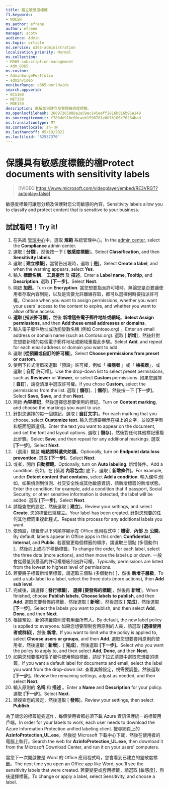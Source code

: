 ```yaml
---
title: 建立敏感度標籤
f1.keywords:
- NOCSH
ms.author: efrene
author: efrene
manager: scotv
audience: Admin
ms.topic: article
ms.service: o365-administration
localization_priority: Normal
ms.collection:
- M365-subscription-management
- Adm_O365
ms.custom:
- AdminSurgePortfolio
- adminvideo
monikerRange: o365-worldwide
search.appverid:
- BCS160
- MET150
- MOE150
description: 瞭解如何建立及管理敏感度標籤。
ms.openlocfilehash: 26697265088a2a59ac145eeff2816b816b95a149
ms.sourcegitcommit: f780de91bc00caeb1598781e0076106c76234bad
ms.translationtype: MT
ms.contentlocale: zh-TW
ms.lasthandoff: 05/19/2021
ms.locfileid: "52537376"
---
```

# <a name="protect-documents-with-sensitivity-labels"></a><span data-ttu-id="6e39e-103">保護具有敏感度標籤的檔</span><span class="sxs-lookup"><span data-stu-id="6e39e-103">Protect documents with sensitivity labels</span></span>

> [!VIDEO https://www.microsoft.com/videoplayer/embed/RE3VRGT?autoplay=false]

<span data-ttu-id="6e39e-104">敏感度標籤可讓您分類及保護對您公司敏感的內容。</span><span class="sxs-lookup"><span data-stu-id="6e39e-104">Sensitivity labels allow you to classify and protect content that is sensitive to your business.</span></span>

## <a name="try-it"></a><span data-ttu-id="6e39e-105">試試看吧！</span><span class="sxs-lookup"><span data-stu-id="6e39e-105">Try it!</span></span>

1. <span data-ttu-id="6e39e-106">在系統 [管理中心](https://admin.microsoft.com)中，選取 **規範** 系統管理中心。</span><span class="sxs-lookup"><span data-stu-id="6e39e-106">In the [admin center](https://admin.microsoft.com), select the **Compliance** admin center.</span></span>
1. <span data-ttu-id="6e39e-107">選取 [ **分類**]，然後按一下 [ **敏感度標籤**]。</span><span class="sxs-lookup"><span data-stu-id="6e39e-107">Select **Classification**, and then **Sensitivity labels**.</span></span>
1. <span data-ttu-id="6e39e-108">選取 [ **建立標籤**]，當警告出現時，選取 [ **是]**。</span><span class="sxs-lookup"><span data-stu-id="6e39e-108">Select **Create a label**, and when the warning appears, select **Yes**.</span></span>
1. <span data-ttu-id="6e39e-109">輸入 **標籤名稱**、 **工具提示** 及 **描述**。</span><span class="sxs-lookup"><span data-stu-id="6e39e-109">Enter a **Label name**, **Tooltip**, and **Description**.</span></span> <span data-ttu-id="6e39e-110">選取 **[下一步]**。</span><span class="sxs-lookup"><span data-stu-id="6e39e-110">Select **Next**.</span></span>
1. <span data-ttu-id="6e39e-111">開啟 **加密**。</span><span class="sxs-lookup"><span data-stu-id="6e39e-111">Turn on **Encryption**.</span></span> <span data-ttu-id="6e39e-112">當您想要指派許可權時，無論您是否要讓使用者存取內容到期，以及是否要允許離線存取，都可以選擇何時要指派許可權。</span><span class="sxs-lookup"><span data-stu-id="6e39e-112">Choose when you want to assign permissions, whether you want your users' access to the content to expire, and whether you want to allow offline access.</span></span>
1. <span data-ttu-id="6e39e-113">**選取 [指派許可權**]，然後 **新增這些電子郵件地址或網域**。</span><span class="sxs-lookup"><span data-stu-id="6e39e-113">**Select Assign permissions**, and then **Add these email addresses or domains**.</span></span>
1. <span data-ttu-id="6e39e-114">輸入電子郵件地址或功能變數名稱 (例如 Contoso.org) 。</span><span class="sxs-lookup"><span data-stu-id="6e39e-114">Enter an email address or domain name (such as Contoso.org).</span></span>  <span data-ttu-id="6e39e-115">選取 [ **新增**]，然後針對您想要新增的每個電子郵件地址或網域重複此步驟。</span><span class="sxs-lookup"><span data-stu-id="6e39e-115">Select **Add**, and repeat for each email address or domain you want to add.</span></span>
1. <span data-ttu-id="6e39e-116">選取 **[從預置或自訂的許可權**]。</span><span class="sxs-lookup"><span data-stu-id="6e39e-116">Select **Choose permissions from preset or custom**.</span></span>
1. <span data-ttu-id="6e39e-117">使用下拉式清單來選取「預設」許可權，例如「 **檢閱者** 」或「 **檢視器**」，或選取 [ **自訂** 許可權]。</span><span class="sxs-lookup"><span data-stu-id="6e39e-117">Use the drop-down list to select preset permissions, such as **Reviewer** or **Viewer**, or select **Custom** permissions.</span></span> <span data-ttu-id="6e39e-118">如果您選擇 [ **自訂**]，請從清單中選取許可權。</span><span class="sxs-lookup"><span data-stu-id="6e39e-118">If you chose **Custom**, select the permissions from the list.</span></span> <span data-ttu-id="6e39e-119">選取 [ **儲存**]、[ **儲存**]，然後按一下 **[下一步]**。</span><span class="sxs-lookup"><span data-stu-id="6e39e-119">Select **Save**, **Save**, and then **Next**.</span></span>
1. <span data-ttu-id="6e39e-120">開啟 **內容標記**，然後選擇您想要使用的標記。</span><span class="sxs-lookup"><span data-stu-id="6e39e-120">Turn on **Content marking**, and choose the markings you want to use.</span></span>
1. <span data-ttu-id="6e39e-121">針對您選擇的每一個標記，選取 [ **自訂文字**]。</span><span class="sxs-lookup"><span data-stu-id="6e39e-121">For each marking that you choose, select **Customize text**.</span></span> <span data-ttu-id="6e39e-122">輸入您想要顯示在檔上的文字，並設定字型和版面配置選項。</span><span class="sxs-lookup"><span data-stu-id="6e39e-122">Enter the text you want to appear on the document, and set the font and layout options.</span></span> <span data-ttu-id="6e39e-123">選取 [ **儲存**]，然後對任何其他標記重複此步驟。</span><span class="sxs-lookup"><span data-stu-id="6e39e-123">Select **Save**, and then repeat for any additional markings.</span></span> <span data-ttu-id="6e39e-124">選取 **[下一步]**。</span><span class="sxs-lookup"><span data-stu-id="6e39e-124">Select **Next**.</span></span>
1. <span data-ttu-id="6e39e-125">（選用）開啟 **端點資料遺失防護**。</span><span class="sxs-lookup"><span data-stu-id="6e39e-125">Optionally, turn on **Endpoint data loss prevention**.</span></span> <span data-ttu-id="6e39e-126">選取 **[下一步]**。</span><span class="sxs-lookup"><span data-stu-id="6e39e-126">Select **Next**.</span></span>
1. <span data-ttu-id="6e39e-127">或者，開啟 **自動標籤**。</span><span class="sxs-lookup"><span data-stu-id="6e39e-127">Optionally, turn on **Auto labeling**.</span></span> <span data-ttu-id="6e39e-128">新增條件。</span><span class="sxs-lookup"><span data-stu-id="6e39e-128">Add a condition.</span></span> <span data-ttu-id="6e39e-129">例如，在 [偵測 **內容包含**] 底下，選取 [ **新增條件**]。</span><span class="sxs-lookup"><span data-stu-id="6e39e-129">For example, under **Detect content that contains**, select **Add a condition**.</span></span> <span data-ttu-id="6e39e-130">輸入條件;例如，如果偵測到偵測、社交安全性或其他敏感資訊，請新增標籤的新增狀態。</span><span class="sxs-lookup"><span data-stu-id="6e39e-130">Enter the condition; for example, add a condition that if passport, Social Security, or other sensitive information is detected, the label will be added.</span></span> <span data-ttu-id="6e39e-131">選取 **[下一步]**。</span><span class="sxs-lookup"><span data-stu-id="6e39e-131">Select **Next**.</span></span>
1. <span data-ttu-id="6e39e-132">請複查您的設定，然後選取 [ **建立**]。</span><span class="sxs-lookup"><span data-stu-id="6e39e-132">Review your settings, and select **Create**.</span></span> <span data-ttu-id="6e39e-133">您的標籤已經建立。</span><span class="sxs-lookup"><span data-stu-id="6e39e-133">Your label has been created.</span></span> <span data-ttu-id="6e39e-134">針對您想要的任何其他標籤重複此程式。</span><span class="sxs-lookup"><span data-stu-id="6e39e-134">Repeat this process for any additional labels you want.</span></span>
1. <span data-ttu-id="6e39e-135">依預設，標籤會以下列順序顯示在 Office 應用程式中：**機密**、**內部** 及 **公開**。</span><span class="sxs-lookup"><span data-stu-id="6e39e-135">By default, labels appear in Office apps in this order: **Confidential**, **Internal**, and **Public**.</span></span> <span data-ttu-id="6e39e-136">若要變更每個標籤的順序，請選取三個點 (多個動作) ]，然後向上或向下移動標籤。</span><span class="sxs-lookup"><span data-stu-id="6e39e-136">To change the order, for each label, select the three dots (more actions), and then move the label up or down.</span></span> <span data-ttu-id="6e39e-137">一般會從最低到最高的許可權層級列出許可權。</span><span class="sxs-lookup"><span data-stu-id="6e39e-137">Typically, permissions are listed from the lowest to highest level of permissions.</span></span>
1. <span data-ttu-id="6e39e-138">若要將子標籤新增至標籤，請選取三個點 (多個動作) ]，然後 **新增子層級**。</span><span class="sxs-lookup"><span data-stu-id="6e39e-138">To add a sub-label to a label, select the three dots (more actions), then **Add sub level**.</span></span>
1. <span data-ttu-id="6e39e-139">完成後，請選擇 [ **發行標籤**]， **選擇 [要發佈的標籤**]，然後再 **新增**]。</span><span class="sxs-lookup"><span data-stu-id="6e39e-139">When finished, choose **Publish labels**, **Choose labels to publish**, and then **Add**.</span></span> <span data-ttu-id="6e39e-140">選取您要發佈的標籤，然後選取 [ **新增**]，然後選取 [ **完成**]，然後選取 **[下一步]**。</span><span class="sxs-lookup"><span data-stu-id="6e39e-140">Select the labels you want to publish, and then select **Add**, **Done**, and then **Next**.</span></span>
1. <span data-ttu-id="6e39e-141">根據預設，新的標籤原則會套用至所有人。</span><span class="sxs-lookup"><span data-stu-id="6e39e-141">By default, the new label policy is applied to everyone.</span></span> <span data-ttu-id="6e39e-142">如果您想要限制套用原則的人員，請選取 **[選擇使用者或群組**]，然後 **新增**。</span><span class="sxs-lookup"><span data-stu-id="6e39e-142">If you want to limit who the policy is applied to, select **Choose users or groups**, and then **Add**.</span></span> <span data-ttu-id="6e39e-143">選取您想要套用原則的使用者，然後選取 [ **新增**]、[ **完成**]，然後選取 **[下一步]**。</span><span class="sxs-lookup"><span data-stu-id="6e39e-143">Select who you want the policy to apply to, and then select **Add**, **Done**, and then **Next**.</span></span>
1. <span data-ttu-id="6e39e-144">如果您想要檔和電子郵件使用預設標籤，請從下拉式清單中選取您想要的標籤。</span><span class="sxs-lookup"><span data-stu-id="6e39e-144">If you want a default label for documents and email, select the label you want from the drop-down list.</span></span> <span data-ttu-id="6e39e-145">查看其餘設定，視需要調整，然後選取 **[下一步]**。</span><span class="sxs-lookup"><span data-stu-id="6e39e-145">Review the remaining settings, adjust as needed, and then select **Next**.</span></span>
1. <span data-ttu-id="6e39e-146">輸入原則的 **名稱** 和 **描述** 。</span><span class="sxs-lookup"><span data-stu-id="6e39e-146">Enter a **Name** and **Description** for your policy.</span></span> <span data-ttu-id="6e39e-147">選取 **[下一步]**。</span><span class="sxs-lookup"><span data-stu-id="6e39e-147">Select **Next**.</span></span>
1. <span data-ttu-id="6e39e-148">請複查您的設定，然後選取 [ **發佈**]。</span><span class="sxs-lookup"><span data-stu-id="6e39e-148">Review your settings, then select **Publish**.</span></span>

<span data-ttu-id="6e39e-149">為了讓您的標籤能夠運作，每個使用者都必須下載 Azure 資訊保護統一的標籤用戶端。</span><span class="sxs-lookup"><span data-stu-id="6e39e-149">In order for your labels to work, each user needs to download the Azure Information Protection unified labeling client.</span></span> <span data-ttu-id="6e39e-150">搜尋網頁上的 **AzinfoProtection_UL.exe**，然後從 Microsoft 下載中心下載，然後在使用者的電腦上執行。</span><span class="sxs-lookup"><span data-stu-id="6e39e-150">Search the web for **AzinfoProtection_UL.exe**, then download it from the Microsoft Download Center, and run it on your users' computers.</span></span>

<span data-ttu-id="6e39e-151">當您下一次開啟像是 Word 的 Office 應用程式時，您會看到已建立的靈敏度標籤。</span><span class="sxs-lookup"><span data-stu-id="6e39e-151">The next time you open an Office app like Word, you'll see the sensitivity labels that were created.</span></span> <span data-ttu-id="6e39e-152">若要變更或套用標籤，請選取 [敏感度]，然後選擇標籤。</span><span class="sxs-lookup"><span data-stu-id="6e39e-152">To change or apply a label, select Sensitivity, and choose a label.</span></span>

